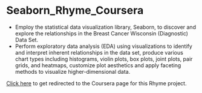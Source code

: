 # Seaborn_Rhyme_Coursera

- Employ the statistical data visualization library, Seaborn, to discover and explore the relationships in the Breast Cancer Wisconsin (Diagnostic) Data Set.
- Perform exploratory data analysis (EDA) using visualizations to identify and interpret inherent relationships in the data set, produce various chart types including histograms, violin plots, box plots, joint plots, pair grids, and heatmaps, customize plot aesthetics and apply faceting methods to visualize higher-dimensional data. 

[Click here](https://www.coursera.org/projects/exploratory-data-analysis-seaborn) to get redirected to the Coursera page for this Rhyme project.
